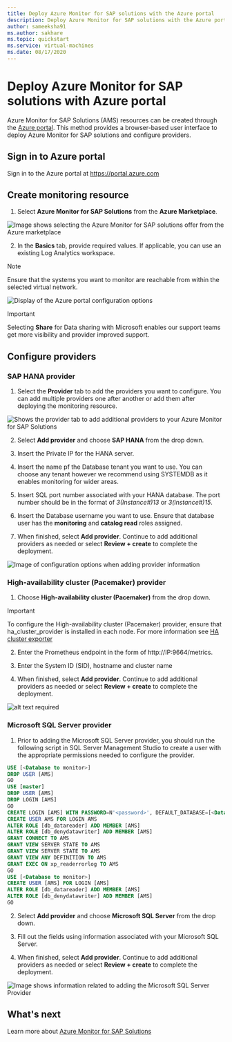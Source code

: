 ```yaml
---
title: Deploy Azure Monitor for SAP solutions with the Azure portal
description: Deploy Azure Monitor for SAP solutions with the Azure portal
author: sameeksha91
ms.author: sakhare
ms.topic: quickstart
ms.service: virtual-machines
ms.date: 08/17/2020
---
```


# Deploy Azure Monitor for SAP solutions with Azure portal

Azure Monitor for SAP Solutions (AMS) resources can be created through the [Azure portal](https://azure.microsoft.com/en-us/features/azure-portal). This method provides a browser-based user interface to deploy Azure Monitor for SAP solutions and configure providers.

## Sign in to Azure portal

Sign in to the Azure portal at https://portal.azure.com

## Create monitoring resource

1. Select **Azure Monitor for SAP Solutions** from the **Azure Marketplace**.

![Image shows selecting the Azure Monitor for SAP solutions offer from the Azure marketplace](./media/azure-monitor-sap/azure-monitor-quickstart-1.png)


2. In the **Basics** tab, provide required values. If applicable, you can use an existing Log Analytics workspace.

> [!NOTE]
>  Ensure that the systems you want to monitor are reachable from within the selected virtual network.

![Display of the Azure portal configuration options](./media/azure-monitor-sap/azure-monitor-quickstart-2.png)

> [!IMPORTANT]
> Selecting **Share** for Data sharing with Microsoft  enables our support teams get more
visibility and provider improved support.

## Configure providers

### SAP HANA provider 

1. Select the **Provider** tab to add the providers you want to configure. You can add multiple providers one after another or add them after deploying the monitoring resource. 

![Shows the provider tab to add additional providers to your Azure Monitor for SAP Solutions](./media/azure-monitor-sap/azure-monitor-quickstart-3.png)


2. Select **Add provider** and choose **SAP HANA** from the drop down. 

3. Insert the Private IP for the HANA server.

4. Insert the name pf the Database tenant you want to use. You can choose any tenant however we recommend using SYSTEMDB as it enables monitoring for wider areas. 

5. Insert SQL port number associated with your HANA database. The port number should be in the format of
*3(Instance#)13* or *3(instance#)15*. 

6. Insert the Database username you want to use. Ensure that database user has the **monitoring** and **catalog read** roles assigned. 

7. When finished, select **Add provider**. Continue to add additional providers as needed or select **Review + create** to complete the deployment.

![Image of configuration options when adding provider information](./media/azure-monitor-sap/azure-monitor-quickstart-4.png)

### High-availability cluster (Pacemaker) provider

1. Choose **High-availability cluster (Pacemaker)** from the drop down. 
> [!IMPORTANT]
> To configure the High-availability cluster (Pacemaker) provider, ensure that ha_cluster_provider is installed in each node. For more information see [HA cluster exporter](https://github.com/ClusterLabs/ha_cluster_exporter#installation)


 2. Enter the Prometheus endpoint in the form of http://IP:9664/metrics. 
 
3. Enter the System ID (SID), hostname and cluster name

4. When finished, select **Add provider**. Continue to add additional providers as needed or select **Review + create** to complete the deployment.

![alt text required](./media/azure-monitor-sap/azure-monitor-quickstart-5.png)

### Microsoft SQL Server provider

1. Prior to adding the Microsoft SQL Server provider, you should run the following script in SQL Server Management Studio to create a user with the appropriate permissions needed to configure the provider.

```sql
USE [<Database to monitor>]
DROP USER [AMS]
GO
USE [master]
DROP USER [AMS]
DROP LOGIN [AMS]
GO
CREATE LOGIN [AMS] WITH PASSWORD=N'<password>', DEFAULT_DATABASE=[<Database to monitor>], DEFAULT_LANGUAGE=[us_english], CHECK_EXPIRATION=OFF, CHECK_POLICY=OFF
CREATE USER AMS FOR LOGIN AMS
ALTER ROLE [db_datareader] ADD MEMBER [AMS]
ALTER ROLE [db_denydatawriter] ADD MEMBER [AMS]
GRANT CONNECT TO AMS
GRANT VIEW SERVER STATE TO AMS
GRANT VIEW SERVER STATE TO AMS
GRANT VIEW ANY DEFINITION TO AMS
GRANT EXEC ON xp_readerrorlog TO AMS
GO
USE [<Database to monitor>]
CREATE USER [AMS] FOR LOGIN [AMS]
ALTER ROLE [db_datareader] ADD MEMBER [AMS]
ALTER ROLE [db_denydatawriter] ADD MEMBER [AMS]
GO
``` 

2. Select **Add provider** and choose **Microsoft SQL Server** from the drop down. 

3. Fill out the fields using information associated with your Microsoft SQL Server. 

4. When finished, select **Add provider**. Continue to add additional providers as needed or select **Review + create** to complete the deployment.

![Image shows information related to adding the Microsoft SQL Server Provider](./media/azure-monitor-sap/azure-monitor-quickstart-6.png)


## What's next

Learn more about [Azure Monitor for SAP Solutions](azure-monitor-overview.md)
